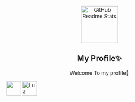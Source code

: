 <p align="center">
 <img width="100px" src="https://res.cloudinary.com/anuraghazra/image/upload/v1594908242/logo_ccswme.svg" align="center" alt="GitHub Readme Stats" />
 <h2 align="center">My Profile✨</h2>
 <p align="center">Welcome To my profile🌱</p>


<a href="https://www.w3schools.com/js/" target="blank"><img align="left" src="https://upload.wikimedia.org/wikipedia/commons/6/6a/JavaScript-logo.png" height="40" width="40" /></a>
<a href="https://www.lua.org/" target="blank"><img align="center" src="https://upload.wikimedia.org/wikipedia/commons/c/cf/Lua-Logo.svg" alt="Lua Languages" height="40" width="40" /></a>
 
</p>
  </p>


<!--
**NexonKitsune/NexonKitsune** is a ✨ _special_ ✨ repository because its `README.md` (this file) appears on your GitHub profile.

Here are some ideas to get you started:

- 🔭 I’m currently working on ...
- 🌱 I’m currently learning ...
- 👯 I’m looking to collaborate on ...
- 🤔 I’m looking for help with ...
- 💬 Ask me about ...
- 📫 How to reach me: ...
- 😄 Pronouns: ...
- ⚡ Fun fact: ...
-->
